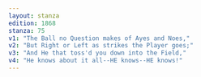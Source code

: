 ```yaml
---
layout: stanza
edition: 1868
stanza: 75
v1: "The Ball no Question makes of Ayes and Noes,"
v2: "But Right or Left as strikes the Player goes;"
v3: "And He that toss'd you down into the Field,"
v4: "He knows about it all--HE knows--HE knows!"
---
```

